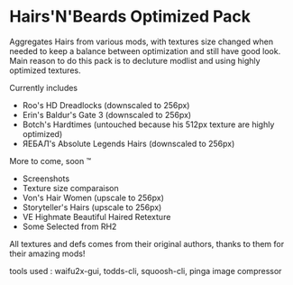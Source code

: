 # Hairs'N'Beards Optimized Pack

Aggregates Hairs from various mods, with textures size changed when needed to keep a balance between optimization and still have good look.
Main reason to do this pack is to decluture modlist and using highly optimized textures.

Currently includes 

- Roo's HD Dreadlocks (downscaled to 256px)
- Erin's Baldur's Gate 3 (downscaled to 256px)
- Botch's Hardtimes (untouched because his 512px texture are highly optimized)
- ЯEБAЛ's Absolute Legends Hairs (downscaled to 256px)

More to come, soon ™

- Screenshots
- Texture size comparaison
- Von's Hair Women (upscale to 256px)
- Storyteller's Hairs (upscale to 256px)
- VE Highmate Beautiful Haired Retexture
- Some Selected from RH2

All textures and defs comes from their original authors, thanks to them for their amazing mods!

tools used : waifu2x-gui, todds-cli, squoosh-cli, pinga image compressor
